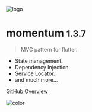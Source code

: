 ![logo](https://i.imgur.com/atDeptO.png)

# momentum <small>1.3.7</small>

> MVC pattern for flutter.

- State management.
- Dependency Injection.
- Service Locator.
- and much more...

[GitHub](https://github.com/xamantra/momentum)
[Overview](/?id=features)

![color](#ffffff)